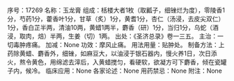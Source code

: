 序号：17269
名称：玉龙膏
组成：栝楼大者1枚（取瓤子，细锉烂为度），零陵香1分，芍药1分，藿香叶1分，甘草（炙）1分，黄耆1分，杏仁（汤浸，去皮尖双仁）1分，香白芷半两，清油10两，黄蜡1两半，麝香（研）1分，当归1分，乌蛇（酒浸，取肉，焙）半两，生姜（切）1两。
出处：《圣济总录》卷一三五。
主治：一切毒肿疼痛。
加减：None
功效：摩风止痛。
用法用量：贴肿处。
制备方法：上药除黄蜡、麝香外，细锉，如麻豆大，以油浸于银石器内，慢火养1日，次日添火，熬令黄色，用绵滤去滓后，入黄蜡搅匀，看硬软，欲凝方可下麝香，倾在瓷罐子内，候冷。
临床应用：None
各家论述：None
用药禁忌：None
附注：None
